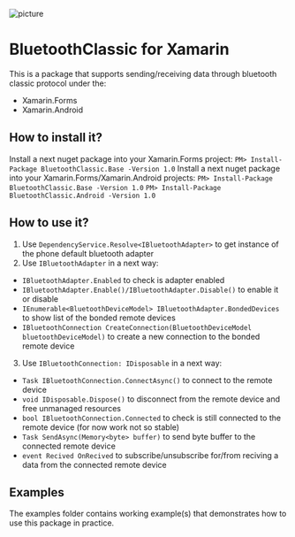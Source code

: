 ![picture](https://github.com/rostislav-nikitin/BluetoothClassic.Xamarin/blob/master/documentation/logo/logo.png?raw=true)
# BluetoothClassic for Xamarin
This is a package that supports sending/receiving data through bluetooth classic protocol under the:
* Xamarin.Forms
* Xamarin.Android
<!-- * Xamarin.iOS (not implemented yet)
* Xamarin.UWP (not implemented yet) -->

## How to install it?
Install a next nuget package into your Xamarin.Forms project:
`PM> Install-Package BluetoothClassic.Base -Version 1.0`
Install a next nuget package into your Xamarin.Forms/Xamarin.Android projects:
`PM> Install-Package BluetoothClassic.Base -Version 1.0`
`PM> Install-Package BluetoothClassic.Android -Version 1.0`


## How to use it?
1. Use `DependencyService.Resolve<IBluetoothAdapter>` to get instance of the phone default bluetooth adapter
2. Use `IBluetoothAdapter` in a next way:
  * `IBluetoothAdapter.Enabled` to check is adapter enabled
  * `IBluetoothAdapter.Enable()/IBluetoothAdapter.Disable()` to enable it or disable
  * `IEnumerable<BluetoothDeviceModel> IBluetoothAdapter.BondedDevices` to show list of the bonded remote devices 
  * `IBluetoothConnection CreateConnection(BluetoothDeviceModel bluetoothDeviceModel)` to create a new connection to the bonded remote device
3. Use `IBluetoothConnection: IDisposable` in a next way:
  * `Task IBluetoothConnection.ConnectAsync()` to connect to the remote device
  * `void IDisposable.Dispose()` to disconnect from the remote device and free unmanaged resources
  * `bool IBluetoothConnection.Connected` to check is still connected to the remote device (for now work not so stable)
  * `Task SendAsync(Memory<byte> buffer)` to send byte buffer to the connected remote device
  * `event Recived OnRecived` to subscribe/unsubscribe for/from reciving a data from the connected remote device

## Examples
The examples folder contains working example(s) that demonstrates how to use this package in practice.
